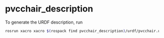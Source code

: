 pvcchair_description
===

To generate the URDF description, run

```bash
rosrun xacro xacro $(rospack find pvcchair_description)/urdf/pvcchair.urdf.xacro
```
